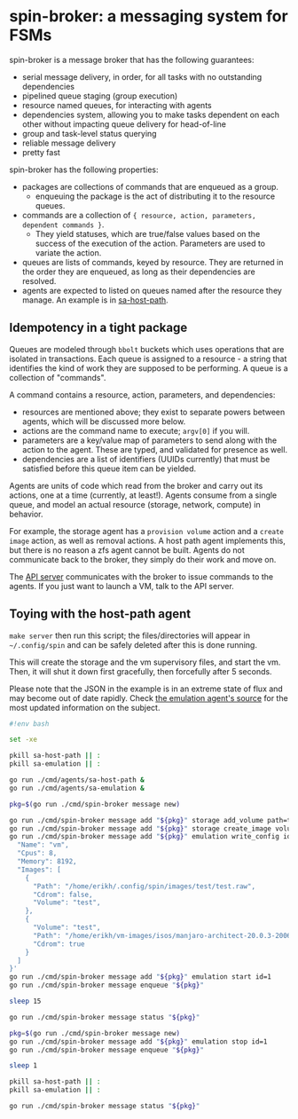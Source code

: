 # spin-broker: a messaging system for FSMs

spin-broker is a message broker that has the following guarantees:

- serial message delivery, in order, for all tasks with no outstanding dependencies
- pipelined queue staging (group execution)
- resource named queues, for interacting with agents
- dependencies system, allowing you to make tasks dependent on each other
  without impacting queue delivery for head-of-line
- group and task-level status querying
- reliable message delivery
- pretty fast

spin-broker has the following properties:

- packages are collections of commands that are enqueued as a group.
  - enqueuing the package is the act of distributing it to the resource queues.
- commands are a collection of `{ resource, action, parameters, dependent commands }`.
  - They yield statuses, which are true/false values based on the success of
    the execution of the action. Parameters are used to variate the action.
- queues are lists of commands, keyed by resource. They are returned in the
  order they are enqueued, as long as their dependencies are resolved.
- agents are expected to listed on queues named after the resource they manage.
  An example is in [sa-host-path](../agents/sa-host-path).

## Idempotency in a tight package

Queues are modeled through `bbolt` buckets which uses operations that are
isolated in transactions. Each queue is assigned to a resource - a string that
identifies the kind of work they are supposed to be performing. A queue is a
collection of "commands".

A command contains a resource, action, parameters, and dependencies:

- resources are mentioned above; they exist to separate powers between agents,
  which will be discussed more below.
- actions are the command name to execute; `argv[0]` if you will.
- parameters are a key/value map of parameters to send along with the action to
  the agent. These are typed, and validated for presence as well.
- dependencies are a list of identifiers (UUIDs currently) that must be
  satisfied before this queue item can be yielded.

Agents are units of code which read from the broker and carry out its actions,
one at a time (currently, at least!). Agents consume from a single queue, and
model an actual resource (storage, network, compute) in behavior.

For example, the storage agent has a `provision volume` action and a
`create image` action, as well as removal actions. A host path agent implements
this, but there is no reason a zfs agent cannot be built. Agents do not
communicate back to the broker, they simply do their work and move on.

The [API server](../spin-apiserver) communicates with the broker to issue
commands to the agents. If you just want to launch a VM, talk to the API
server.

## Toying with the host-path agent

`make server` then run this script; the files/directories will appear in
`~/.config/spin` and can be safely deleted after this is done running.

This will create the storage and the vm supervisory files, and start the vm.
Then, it will shut it down first gracefully, then forcefully after 5 seconds.

Please note that the JSON in the example is in an extreme state of flux and may
become out of date rapidly. Check [the emulation agent's source](../../pkg/resources/emulation)
for the most updated information on the subject.

```bash
#!env bash

set -xe

pkill sa-host-path || :
pkill sa-emulation || :

go run ./cmd/agents/sa-host-path &
go run ./cmd/agents/sa-emulation &

pkg=$(go run ./cmd/spin-broker message new)

go run ./cmd/spin-broker message add "${pkg}" storage add_volume path=test
go run ./cmd/spin-broker message add "${pkg}" storage create_image volume_path=test image_name=test.raw image_size=50
go run ./cmd/spin-broker message add "${pkg}" emulation write_config id=1 'vm={
  "Name": "vm",
  "Cpus": 8,
  "Memory": 8192,
  "Images": [
    {
      "Path": "/home/erikh/.config/spin/images/test/test.raw",
      "Cdrom": false,
      "Volume": "test",
    },
    {
      "Volume": "test",
      "Path": "/home/erikh/vm-images/isos/manjaro-architect-20.0.3-200607-linux56.iso",
      "Cdrom": true
    }
  ]
}'
go run ./cmd/spin-broker message add "${pkg}" emulation start id=1
go run ./cmd/spin-broker message enqueue "${pkg}"

sleep 15

go run ./cmd/spin-broker message status "${pkg}"

pkg=$(go run ./cmd/spin-broker message new)
go run ./cmd/spin-broker message add "${pkg}" emulation stop id=1
go run ./cmd/spin-broker message enqueue "${pkg}"

sleep 1

pkill sa-host-path || :
pkill sa-emulation || :

go run ./cmd/spin-broker message status "${pkg}"
```
